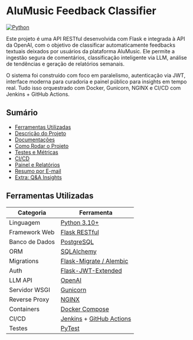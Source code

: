 # AluMusic Feedback Classifier

[![Python](https://img.shields.io/badge/python-3670A0?style=for-the-badge&logo=python&labelColor=11111b&color=B5E8E0&logoColor=e0e0e0)](https://www.python.org/)

Este projeto é uma API RESTful desenvolvida com Flask e integrada à API da OpenAI, com o objetivo de classificar automaticamente feedbacks textuais deixados por usuários da plataforma AluMusic. Ele permite a ingestão segura de comentários, classificação inteligente via LLM, análise de tendências e geração de relatórios semanais.

O sistema foi construído com foco em paralelismo, autenticação via JWT, interface moderna para curadoria e painel público para insights em tempo real. Tudo isso orquestrado com Docker, Gunicorn, NGINX e CI/CD com Jenkins + GitHub Actions.

## Sumário

- [Ferramentas Utilizadas](#ferramentas-utilizadas)
- [Descrição do Projeto](#descrição-do-projeto)
- [Documentações](#documentações)
- [Como Rodar o Projeto](#como-rodar-o-projeto)
- [Testes e Métricas](#testes-e-métricas)
- [CI/CD](#cicd)
- [Painel e Relatórios](#painel-e-relatórios)
- [Resumo por E-mail](#resumo-por-e-mail)
- [Extra: Q&A Insights](#extra-qa-insights)


## Ferramentas Utilizadas

| Categoria      | Ferramenta                                                                               |
|----------------|------------------------------------------------------------------------------------------|
| Linguagem      | [Python 3.10+](https://www.python.org/)                                                  |
| Framework Web  | [Flask RESTful](https://flask-restful.readthedocs.io/en/latest/)                         |
| Banco de Dados | [PostgreSQL](https://www.postgresql.org/)                                                |
| ORM            | [SQLAlchemy](https://www.sqlalchemy.org/)                                                |
| Migrations     | [Flask-Migrate / Alembic](https://flask-migrate.readthedocs.io/)                         |
| Auth           | [Flask-JWT-Extended](https://flask-jwt-extended.readthedocs.io/)                         |
| LLM API        | [OpenAI](https://platform.openai.com/docs)                                               |
| Servidor WSGI  | [Gunicorn](https://gunicorn.org/)                                                        |
| Reverse Proxy  | [NGINX](https://nginx.org/en/docs/)                                                      |
| Containers     | [Docker Compose](https://docs.docker.com/compose/)                                       |
| CI/CD          | [Jenkins](https://www.jenkins.io/) + [GitHub Actions](https://docs.github.com/actions)   |
| Testes         | [PyTest](https://docs.pytest.org/en/latest/)                                             |
